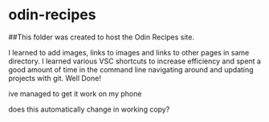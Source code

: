 # odin-recipes

##This folder was created to host the Odin Recipes site.

I learned to add images, links to images and links to other pages in same directory. I learned various VSC shortcuts to increase efficiency and spent a good amount of time in the command line navigating around and updating projects with git. Well Done!

ive managed to get it work on my phone

does this automatically change in working copy?
